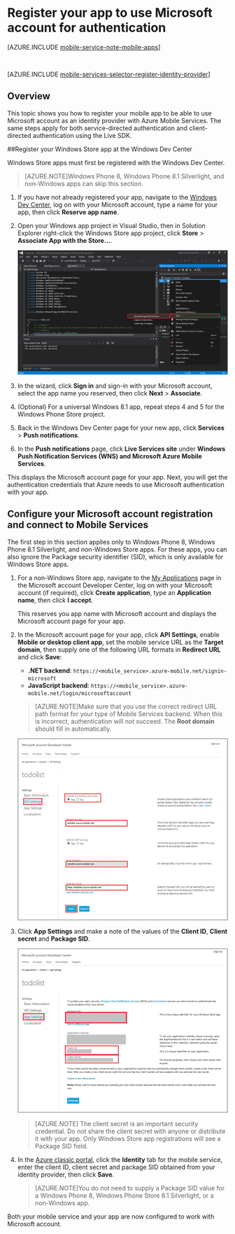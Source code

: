 <properties
    pageTitle="Register for Microsoft authentication | Microsoft Azure"
    description="Learn how to register for Microsoft authentication in your Azure Mobile Services application."
    authors="ggailey777"
    services="mobile-services"
    documentationCenter="Mobile"
    manager="dwrede"
    editor=""/>

<tags 
    ms.service="mobile-services" 
    ms.workload="mobile" 
    ms.tgt_pltfrm="NA" 
    ms.devlang="multiple" 
    ms.topic="article" 
    ms.date="11/30/2015" 
    ms.author="glenga"/>

# Register your app to use Microsoft account for authentication

[AZURE.INCLUDE [mobile-service-note-mobile-apps](../../includes/mobile-services-note-mobile-apps.md)]

&nbsp;


[AZURE.INCLUDE [mobile-services-selector-register-identity-provider](../../includes/mobile-services-selector-register-identity-provider.md)]

## Overview

This topic shows you how to register your mobile app to be able to use Microsoft account as an identity provider with Azure Mobile Services. The same steps apply for both service-directed authentication and client-directed authentication using the Live SDK.

##Register your Windows Store app at the Windows Dev Center

Windows Store apps must first be registered with the Windows Dev Center.

>[AZURE.NOTE]Windows Phone 8, Windows Phone 8.1 Silverlight, and non-Windows apps can skip this section.

1. If you have not already registered your app, navigate to the [Windows Dev Center](https://dev.windows.com/dashboard/Application/New), log on with your Microsoft account, type a name for your app, then click **Reserve app name**.

3. Open your Windows app project in Visual Studio, then in Solution Explorer right-click the Windows Store app project, click **Store** > **Associate App with the Store...**.

    ![](./media/mobile-services-how-to-register-microsoft-authentication/mobile-services-store-association.png)

5. In the wizard, click **Sign in** and sign-in with your Microsoft account, select the app name you reserved, then click **Next** > **Associate**.

6. (Optional) For a universal Windows 8.1 app, repeat steps 4 and 5 for the Windows Phone Store project.

6. Back in the Windows Dev Center page for your new app, click **Services** > **Push notifications**.

7. In the **Push notifications** page, click **Live Services site** under **Windows Push Notification Services (WNS) and Microsoft Azure Mobile Services**.

This displays the Microsoft account page for your app. Next, you will get the authentication credentials that Azure needs to use Microsoft authentication with your app.

## Configure your Microsoft account registration and connect to Mobile Services

The first step in this section applies only to Windows Phone 8, Windows Phone 8.1 Silverlight, and non-Windows Store apps. For these apps, you can also ignore the Package security identifier (SID), which is only available for Windows Store apps.

1. For a non-Windows Store app, navigate to the [My Applications](http://go.microsoft.com/fwlink/p/?LinkId=262039) page in the Microsoft account Developer Center, log on with your Microsoft account (if required), click **Create application**, type an **Application name**, then click **I accept**.

    This reserves you app name with Microsoft account and displays the Microsoft account page for your app.

2. In the Microsoft account page for your app, click **API Settings**, enable **Mobile or desktop client app**, set the mobile service URL as the **Target domain**, then supply one of the following URL formats in **Redirect URL** and click **Save**:

    + **.NET backend**: `https://<mobile_service>.azure-mobile.net/signin-microsoft`
    + **JavaScript backend**: `https://<mobile_service>.azure-mobile.net/login/microsoftaccount`

     >[AZURE.NOTE]Make sure that you use the correct redirect URL path format for your type of Mobile Services backend. When this is incorrect, authentication will not succeed. The **Root domain** should fill in automatically.
&nbsp;

    ![Microsoft account API settings](./media/mobile-services-how-to-register-microsoft-authentication/mobile-services-win8-app-push-auth-2.png)


4. Click **App Settings** and make a note of the values of the **Client ID**, **Client secret** and **Package SID**.

    ![Microsoft account app settings](./media/mobile-services-how-to-register-microsoft-authentication/mobile-services-win8-app-push-auth.png)


    > [AZURE.NOTE] The client secret is an important security credential. Do not share the client secret with anyone or distribute it with your app. Only Windows Store app registrations will see a Package SID field.

4. In the [Azure classic portal], click the **Identity** tab for the mobile service, enter the client ID, client secret and package SID obtained from your identity provider, then click **Save**.

    >[AZURE.NOTE]You do not need to supply a Package SID value for a Windows Phone 8, Windows Phone Store 8.1 Silverlight, or a non-Windows app.

Both your mobile service and your app are now configured to work with Microsoft account.

<!-- Anchors. -->

<!-- Images. -->

<!-- URLs. -->

[Submit an app page]: http://go.microsoft.com/fwlink/p/?LinkID=266582
[My Applications]: http://go.microsoft.com/fwlink/p/?LinkId=262039

[Azure classic portal]: https://manage.windowsazure.com/

